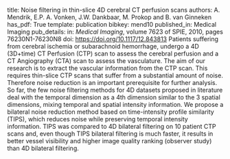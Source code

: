 title: Noise filtering in thin-slice 4D cerebral CT perfusion scans
authors: A. Mendrik, E.P. A. Vonken, J.W. Dankbaar, M. Prokop and B. van Ginneken
has_pdf: True
template: publication
bibkey: mend10
published_in: Medical Imaging
pub_details: in: <i>Medical Imaging</i>, volume 7623 of SPIE, 2010, pages 76230N1-76230N8
doi: https://doi.org/10.1117/12.843813
Patients suffering from cerebral ischemia or subarachnoid hemorrhage, undergo a 4D (3D+time) CT Perfusion (CTP) scan to assess the cerebral perfusion and a CT Angiography (CTA) scan to assess the vasculature. The aim of our research is to extract the vascular information from the CTP scan. This requires thin-slice CTP scans that suffer from a substantial amount of noise. Therefore noise reduction is an important prerequisite for further analysis. So far, the few noise filtering methods for 4D datasets proposed in literature deal with the temporal dimension as a 4th dimension similar to the 3 spatial dimensions, mixing temporal and spatial intensity information. We propose a bilateral noise reduction method based on time-intensity profile similarity (TIPS), which reduces noise while preserving temporal intensity information. TIPS was compared to 4D bilateral filtering on 10 patient CTP scans and, even though TIPS bilateral filtering is much faster, it results in better vessel visibility and higher image quality ranking (observer study) than 4D bilateral filtering.

